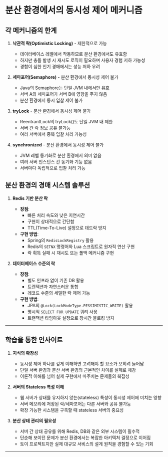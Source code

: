 # 분산 환경에서의 동시성 제어 메커니즘

## 각 메커니즘의 한계

1. **낙관적 락(Optimistic Locking)** - 제한적으로 가능
   - 데이터베이스 레벨에서 작동하므로 분산 환경에서도 유효함
   - 하지만 충돌 발생 시 재시도 로직이 필요하며 사용자 경험 저하 가능성
   - 경합이 심한 인기 경매에서는 성능 저하 우려

2. **세마포어(Semaphore)** - 분산 환경에서 동시성 제어 불가
   - Java의 Semaphore는 단일 JVM 내에서만 유효
   - 서버 A의 세마포어가 서버 B에 영향을 주지 않음
   - 분산 환경에서 동시 입찰 제어 불가

3. **tryLock** - 분산 환경에서 동시성 제어 불가
   - ReentrantLock의 tryLock()도 단일 JVM 내 제한
   - 서버 간 락 정보 공유 불가능
   - 여러 서버에서 중복 입찰 처리 가능성

4. **synchronized** - 분산 환경에서 동시성 제어 불가
   - JVM 레벨 동기화로 분산 환경에서 의미 없음
   - 여러 서버 인스턴스 간 동기화 기능 없음
   - 서버마다 독립적으로 입찰 처리 가능

## 분산 환경의 경매 시스템 솔루션

1. **Redis 기반 분산 락**
   - **장점**:
     - 빠른 처리 속도와 낮은 지연시간
     - 구현이 상대적으로 간단함
     - TTL(Time-To-Live) 설정으로 데드락 방지
   - **구현 방법**:
     - Spring의 `RedisLockRegistry` 활용
     - Redis의 `SETNX` 명령어와 Lua 스크립트로 원자적 연산 구현
     - 락 획득 실패 시 재시도 또는 폴백 메커니즘 구현

2. **데이터베이스 수준의 락**
   - **장점**:
     - 별도 인프라 없이 기존 DB 활용
     - 트랜잭션과 자연스러운 통합
     - 레코드 수준의 세밀한 락 제어 가능
   - **구현 방법**:
     - JPA의 `@Lock(LockModeType.PESSIMISTIC_WRITE)` 활용
     - 명시적 `SELECT FOR UPDATE` 쿼리 사용
     - 트랜잭션 타임아웃 설정으로 장시간 블로킹 방지

***

## 학습을 통한 인사이트

1. **지식의 확장성**
   - 동시성 제어 하나를 깊게 이해하면 고려해야 할 요소가 오히려 늘어남
   - 단일 서버 환경과 분산 서버 환경의 근본적인 차이를 실제로 체감
   - 이론적 이해를 넘어 실제 구현에서 마주치는 문제들의 복잡성

2. **서버의 Stateless 특성 이해**
   - 웹 서버가 상태를 유지하지 않는(stateless) 특성이 동시성 제어에 미치는 영향
   - 서버 메모리에 저장된 락/세마포어는 다른 서버와 공유 불가능
   - 확장 가능한 시스템을 구축할 때 stateless 서버의 중요성

3. **분산 상태 관리의 필요성**
   - 서버 간 상태 공유를 위해 Redis, DB와 같은 외부 시스템이 필수적
   - 단순해 보이던 문제가 분산 환경에서는 복잡한 아키텍처 결정으로 이어짐
   - 토이 프로젝트지만 실제 대규모 서비스의 설계 원칙을 경험할 수 있는 기회

***
